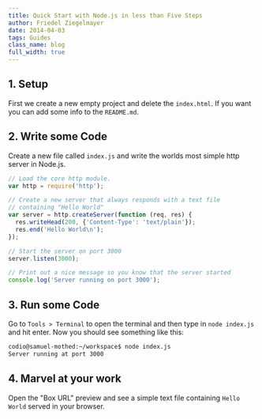 ```yaml
---
title: Quick Start with Node.js in less than Five Steps
author: Friedel Ziegelmayer
date: 2014-04-03
tags: Guides
class_name: blog
full_width: true
---
```


## 1. Setup
First we create a new empty project and delete the `index.html`.
If you want you can add some info to the `README.md`.

## 2. Write some Code
Create a new file called `index.js` and write the worlds most simple
http server in Node.js.

```javascript
// Load the core http module.
var http = require('http');

// Create a new server that always responds with a text file
// containing "Hello World"
var server = http.createServer(function (req, res) {
  res.writeHead(200, {'Content-Type': 'text/plain'});
  res.end('Hello World\n');
});

// Start the server on port 3000
server.listen(3000);

// Print out a nice message so you know that the server started
console.log('Server running on port 3000');
```

## 3. Run some Code
Go to `Tools > Terminal` to open the terminal and then
type in `node index.js` and hit enter.
Now you should see something like this:

```bash
codio@samuel-mothed:~/workspace$ node index.js
Server running at port 3000
```

## 4. Marvel at your work
Open the "Box URL" preview and see a simple text file containing
`Hello World` served in your browser.
